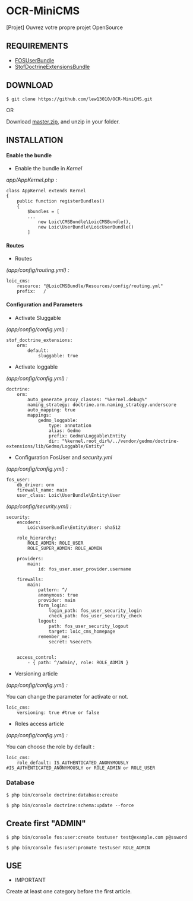 # OCR-MiniCMS

 [Projet] Ouvrez votre propre projet OpenSource

## REQUIREMENTS

* [FOSUserBundle](https://github.com/FriendsOfSymfony/FOSUserBundle)
* [StofDoctrineExtensionsBundle](https://github.com/stof/StofDoctrineExtensionsBundle)


## DOWNLOAD

```
$ git clone https://github.com/lew13010/OCR-MiniCMS.git
```

OR

Download [master.zip](https://github.com/lew13010/OCR-MiniCMS/archive/master.zip), and unzip in your folder.


## INSTALLATION

#### Enable the bundle

* Enable the bundle in *Kernel*

*app/AppKernel.php* :

```
class AppKernel extends Kernel
{
    public function registerBundles()
    {
        $bundles = [
        ...
            new Loic\CMSBundle\LoicCMSBundle(),
            new Loic\UserBundle\LoicUserBundle()
        ]
```

#### Routes

* Routes 

*(app/config/routing.yml) :*

```
loic_cms:
    resource: "@LoicCMSBundle/Resources/config/routing.yml"
    prefix:   /
```

#### Configuration and Parameters
    
* Activate Sluggable 

*(app/config/config.yml) :*

```
stof_doctrine_extensions:
    orm:
        default:
            sluggable: true
```

* Activate loggable 

*(app/config/config.yml) :*

```
doctrine:
    orm:
        auto_generate_proxy_classes: "%kernel.debug%"
        naming_strategy: doctrine.orm.naming_strategy.underscore
        auto_mapping: true
        mappings:
            gedmo_loggable:
                type: annotation
                alias: Gedmo
                prefix: Gedmo\Loggable\Entity
                dir: "%kernel.root_dir%/../vendor/gedmo/doctrine-extensions/lib/Gedmo/Loggable/Entity"
```

* Configuration FosUser and *security.yml* 

*(app/config/config.yml) :*

```
fos_user:
    db_driver: orm
    firewall_name: main
    user_class: Loic\UserBundle\Entity\User
```

*(app/config/security.yml) :*
```
security:
    encoders:
        Loic\UserBundle\Entity\User: sha512

    role_hierarchy:
        ROLE_ADMIN: ROLE_USER
        ROLE_SUPER_ADMIN: ROLE_ADMIN

    providers:
        main:
            id: fos_user.user_provider.username

    firewalls:
        main:
            pattern: ^/
            anonymous: true
            provider: main
            form_login:
                login_path: fos_user_security_login
                check_path: fos_user_security_check
            logout:
                path: fos_user_security_logout
                target: loic_cms_homepage
            remember_me:
                secret: %secret%


    access_control:
        - { path: ^/admin/, role: ROLE_ADMIN }
```

* Versioning article 

*(app/config/config.yml) :*

You can change the parameter for activate or not.
```
loic_cms:
    versioning: true #true or false
```


* Roles access article 

*(app/config/config.yml) :*

You can choose the role by default :
```
loic_cms:
    role_default: IS_AUTHENTICATED_ANONYMOUSLY #IS_AUTHENTICATED_ANONYMOUSLY or ROLE_ADMIN or ROLE_USER
```

### Database

```
$ php bin/console doctrine:database:create
```

```
$ php bin/console doctrine:schema:update --force
```

## Create first "ADMIN"

```
$ php bin/console fos:user:create testuser test@example.com p@ssword
```

```
$ php bin/console fos:user:promote testuser ROLE_ADMIN
```

## USE

* IMPORTANT

Create at least one category before the first article.